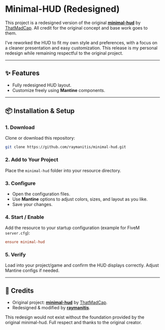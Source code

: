 # Minimal-HUD (Redesigned)

This project is a redesigned version of the original **[minimal-hud](https://github.com/ThatMadCap/minimal-hud)** by [ThatMadCap](https://github.com/ThatMadCap).
All credit for the original concept and base work goes to them.

I’ve reworked the HUD to fit my own style and preferences, with a focus on a cleaner presentation and easy customization. This release is my personal redesign while remaining respectful to the original project.

---

## ✨ Features

* Fully redesigned HUD layout.
* Customize freely using **Mantine** components.

---

## 📦 Installation & Setup

### 1. Download

Clone or download this repository:

```bash
git clone https://github.com/raymanitis/minimal-hud.git
```

### 2. Add to Your Project

Place the `minimal-hud` folder into your resource directory.

### 3. Configure

* Open the configuration files.
* Use **Mantine** options to adjust colors, sizes, and layout as you like.
* Save your changes.

### 4. Start / Enable

Add the resource to your startup configuration (example for FiveM `server.cfg`):

```cfg
ensure minimal-hud
```

### 5. Verify

Load into your project/game and confirm the HUD displays correctly. Adjust Mantine configs if needed.

---

## 🙏 Credits

* Original project: **[minimal-hud](https://github.com/ThatMadCap/minimal-hud)** by [ThatMadCap](https://github.com/ThatMadCap).
* Redesigned & modified by **[raymanitis](https://github.com/raymanitis)**.

This redesign would not exist without the foundation provided by the original minimal-hud. Full respect and thanks to the original creator.
